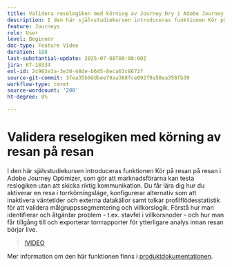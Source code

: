 ```yaml
---
title: Validera reselogiken med körning av Journey Dry i Adobe Journey Optimizer
description: I den här självstudiekursen introduceras funktionen Kör på resan på resan i Adobe Journey Optimizer, som gör att marknadsförarna kan testa reslogiken utan att skicka riktig kommunikation. Du får lära dig hur du aktiverar en resa i torrkörningsläge, konfigurerar alternativ som att inaktivera väntetider och externa datakällor samt tolkar profilflödesstatistik för att validera målgruppssegmentering och villkorslogik. Förstå hur man identifierar och åtgärdar problem - t.ex. stavfel i villkorsnoder - och hur man får tillgång till och exporterar torrrapporter för ytterligare analys innan resan börjar live.
feature: Journeys
role: User
level: Beginner
doc-type: Feature Video
duration: 188
last-substantial-update: 2025-07-08T00:00:00Z
jira: KT-18334
exl-id: 2c962e3a-3e30-48de-b645-8eca63c8672f
source-git-commit: 3fea35b9ddbee79aa368fce092f9a58ea358fb30
workflow-type: tm+mt
source-wordcount: '200'
ht-degree: 0%

---
```


# Validera reselogiken med körning av resan på resan

I den här självstudiekursen introduceras funktionen Kör på resan på resan i Adobe Journey Optimizer, som gör att marknadsförarna kan testa reslogiken utan att skicka riktig kommunikation. Du får lära dig hur du aktiverar en resa i torrkörningsläge, konfigurerar alternativ som att inaktivera väntetider och externa datakällor samt tolkar profilflödesstatistik för att validera målgruppssegmentering och villkorslogik. Förstå hur man identifierar och åtgärdar problem - t.ex. stavfel i villkorsnoder - och hur man får tillgång till och exporterar torrrapporter för ytterligare analys innan resan börjar live.

>[!VIDEO](https://video.tv.adobe.com/v/3464681/?learn=on&enablevpops)

Mer information om den här funktionen finns i [produktdokumentationen](https://experienceleague.adobe.com/sv/docs/journey-optimizer/using/orchestrate-journeys/create-journey/journey-dry-run).
